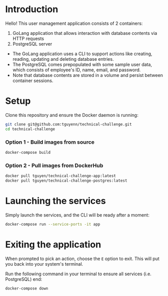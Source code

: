 # Introduction

Hello! This user management application consists of 2 containers:
1. GoLang application that allows interaction with database contents via HTTP requests
1. PostgreSQL server

* The GoLang application uses a CLI to support actions like creating, reading, updating and deleting database entries.
* The PostgreSQL comes prepopulated with some sample user data, which consists of employee's ID, name, email, and password. 
* Note that database contents are stored in a volume and persist between container sessions.

# Setup
Clone this repository and ensure the Docker daemon is running:
```bash
git clone git@github.com:tguyenn/technical-challenge.git
cd technical-challenge
```

### Option 1 - Build images from source
```bash
docker-compose build
```

### Option 2 - Pull images from DockerHub
```bash
docker pull tguyen/technical-challenge-app:latest
docker pull tguyen/technical-challenge-postgres:latest
```

# Launching the services
Simply launch the services, and the CLI will be ready after a moment:
```bash
docker-compose run --service-ports -it app
```

# Exiting the application
When prompted to pick an action, choose the `E` option to exit. This will put you back into your system's terminal.

Run the following command in your terminal to ensure all services (i.e. PostgreSQL) end:
```bash
docker-compose down
```
